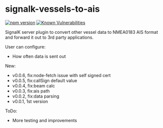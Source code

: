 # signalk-vessels-to-ais
[![npm version](https://badge.fury.io/js/signalk-vessels-to-ais.svg)](https://badge.fury.io/js/signalk-vessels-to-ais)
[![Known Vulnerabilities](https://snyk.io/test/github/KEGustafsson/signalk-vessels-to-ais/badge.svg)](https://snyk.io/test/github/KEGustafsson/signalk-vessels-to-ais)

SignalK server plugin to convert other vessel data to NMEA0183 AIS format and forward it out to 3rd party applications.

User can configure:
- How often data is sent out

New:
- v0.0.6, fix:node-fetch issue with self signed cert
- v0.0.5, fix:callSign default value
- v0.0.4, fix:beam calc
- v0.0.3, fix:ais path
- v0.0.2, fix:data parsing
- v0.0.1, 1st version

ToDo:
- More testing and improvements
